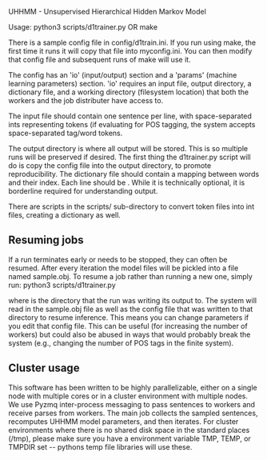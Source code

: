 UHHMM - Unsupervised Hierarchical Hidden Markov Model

Usage:
python3 scripts/d1trainer.py <config file>
OR
make


There is a sample config file in config/d1train.ini. If you run using make, the first time it runs it will copy that file into myconfig.ini. You can then modify that config file and subsequent runs of make will use it.

The config has an 'io' (input/output) section and a 'params' (machine learning parameters) section. 'io' requires an input file, output directory, a dictionary file, and a working directory (filesystem location) that both the workers and the job distributer have access to.

The input file should contain one sentence per line, with space-separated ints representing tokens (if evaluating for POS tagging, the system accepts space-separated tag/word tokens.

The output directory is where all output will be stored. This is so multiple runs will be preserved if desired. The first thing the d1trainer.py script will do is copy the config file into the output directory, to promote reproducibility.
The dictionary file should contain a mapping between words and their index. Each line should be <word> <index>. While it is technically optional, it is borderline required for understanding output.

There are scripts in the scripts/ sub-directory to convert token files into int files, creating a dictionary as well.

## Resuming jobs
If a run terminates early or needs to be stopped, they can often be resumed. After every iteration the model files will be pickled into a file named sample.obj. To resume a job rather than running a new one, simply run:
python3 scripts/d1trainer.py <output dir>

where <output dir> is the directory that the run was writing its output to. The system will read in the sample.obj file as well as the config file that was written to that directory to resume inference. This means you can change parameters if you edit that config file. This can be useful (for increasing the number of workers) but could also be abused in ways that would probably break the system (e.g., changing the number of POS tags in the finite system).

## Cluster usage
This software has been written to be highly parallelizable, either on a single node with multiple cores or in a cluster environment with multiple nodes. We use Pyzmq inter-process messaging to pass sentences to workers and receive parses from workers. The main job collects the sampled sentences, recomputes UHHMM model parameters, and then iterates. For cluster environments where there is no shared disk space in the standard places (/tmp), please make sure you have a environment variable TMP, TEMP, or TMPDIR set  -- pythons temp file libraries will use these.
